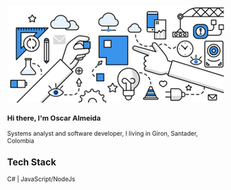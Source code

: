 ![Header](https://raw.githubusercontent.com/OscarAlmeida-dev/OscarAlmeida-dev/main/fondo.jpg)

### Hi there, I'm Oscar Almeida

Systems analyst and software developer, I living in Giron, Santader, Colombia


## Tech Stack
C# | JavaScript/NodeJs


<!--
**OscarAlmeida-dev/OscarAlmeida-dev** is a ✨ _special_ ✨ repository because its `README.md` (this file) appears on your GitHub profile.

Here are some ideas to get you started:

- 🔭 I’m currently working on ...
- 🌱 I’m currently learning ...
- 👯 I’m looking to collaborate on ...
- 🤔 I’m looking for help with ...
- 💬 Ask me about ...
- 📫 How to reach me: ...
- 😄 Pronouns: ...
- ⚡ Fun fact: ...
-->

